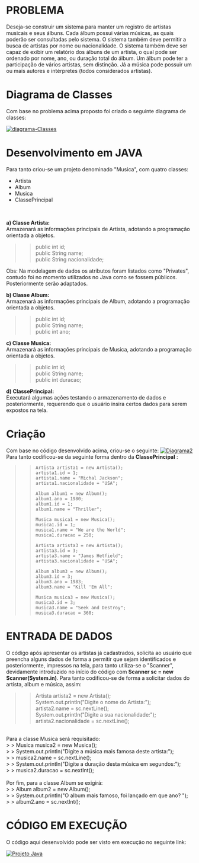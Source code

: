 # PROBLEMA

Deseja-se construir um sistema para manter um registro de artistas musicais e seus álbuns. Cada álbum possui várias músicas, 
as quais poderão ser consultadas pelo sistema. O sistema também deve permitir a busca de artistas por nome ou nacionalidade. 
O sistema também deve ser capaz de exibir um relatório dos álbuns de um artista, o qual pode ser ordenado por nome, ano, 
ou duração total do álbum. Um álbum pode ter a participação de vários artistas, sem distinção. Já a música pode possuir um ou 
mais autores e intérpretes (todos considerados artistas).
<br>


# Diagrama de Classes

Com base no problema acima proposto foi criado o seguinte diagrama de classes:

<a href="https://imgbb.com/"><img src="https://i.ibb.co/XSnZbM5/diagrama-Classes.jpg" alt="diagrama-Classes" border="0"></a>

# Desenvolvimento em JAVA

Para tanto criou-se um projeto denominado "Musica", com quatro classes: 
<br>
* Artista
* Album
* Musica
* ClassePrincipal
<br>

**a) Classe Artista:** <br>
Armazenará as informações principais de Artista, adotando a programação orientada a objetos. 

> >	public int id; <br>
> >	public String name; <br>
> > public String nacionalidade; <br>

Obs: Na modelagem de dados os atributos foram listados como "Privates", contudo foi no momento utilizados no Java como se fossem públicos. Posteriormente serão adaptados. 
<br>

**b) Classe Album:** <br>
Armazenará as informações principais de Album, adotando a programação orientada a objetos. 

> > public int id; <br>
> >	public String name; <br>
> >	public int ano; <br>

**c) Classe Musica:** <br>
Armazenará as informações principais de Musica, adotando a programação orientada a objetos.

> >	public int id; <br>
> >	public String name; <br>
> >	public int duracao; <br>

**d) ClassePrincipal:** <br>
Executará algumas ações testando o armazenamento de dados e posteriormente, requerendo que o usuário insira certos dados para serem expostos na tela. <br>

# Criação 

Com base no código desenvolvido acima, criou-se o seguinte:
<a href="https://imgbb.com/"><img src="https://i.ibb.co/Jjk2Vbj/Diagrama2.jpg" alt="Diagrama2" border="0"></a>
<br>
Para tanto codificou-se da seguinte forma dentro da **ClassePrincipal** : <br>

> >		Artista artista1 = new Artista(); 
> >		artista1.id = 1;
> >		artista1.name = "Michal Jackson"; 
> >		artista1.nacionalidade = "USA";
> >		
> >		Album album1 = new Album(); 
> >		album1.ano = 1980; 
> >		album1.id = 1; 
> >		album1.name = "Thriller"; 
> >		
> >		Musica musica1 = new Musica(); 
> >		musica1.id = 1; 
> >		musica1.name = "We are the World"; 
> >		musica1.duracao = 250; 
> >		
> >		Artista artista3 = new Artista(); 
> >		artista3.id = 3;
> >		artista3.name = "James Hetfield"; 
> >		artista3.nacionalidade = "USA";
> >		
> >		Album album3 = new Album();
> >		album3.id = 3;
> >		album3.ano = 1983;
> >		album3.name = "Kill 'Em All";
> >		
> >		Musica musica3 = new Musica(); 
> >		musica3.id = 3; 
> >		musica3.name = "Seek and Destroy";
> >		musica3.duracao = 360;
	
# ENTRADA DE DADOS

O código após apresentar os artistas já cadastrados, solicita ao usuário que preencha alguns dados de forma a permitir que sejam identificados e posteriormente, impressos na tela, para tanto utiliza-se o "Scanner", devidamente introduzido no início do código com **Scanner sc = new Scanner(System.in)**. Para tanto codificou-se de forma a solicitar dados do artista, album e música, assim:

> > Artista artista2 = new Artista(); <br>
> >		System.out.println("Digite o nome do Artista:"); <br>
> >		artista2.name = sc.nextLine(); <br>
> >		System.out.println("Digite a sua nacionalidade:"); <br>
> >		artista2.nacionalidade = sc.nextLine(); <br>
<br>
Para a classe Musica será requisitado: 
<br>
> > Musica musica2 = new Musica(); <br>
> >		System.out.println("Digite a música mais famosa deste artista:"); <br>
> >		musica2.name = sc.nextLine(); <br>
> >		System.out.println("Digite a duração desta música em segundos:"); <br>
> >		musica2.duracao = sc.nextInt(); <br>
<br>
Por fim, para a classe Album se exigirá:
<br>
> >	Album album2 = new Album(); <br>
> >		System.out.println("O album mais famoso, foi lançado em que ano? "); <br>
> >		album2.ano = sc.nextInt(); <br>

	
# CÓDIGO EM EXECUÇÃO
O código aqui desenvolvido pode ser visto em execução no seguinte link:

[![Projeto Java](https://i.ibb.co/17hbksQ/tumbyoutubemetallica.jpg)](https://www.youtube.com/watch?v=T-R0MgiGMAY&feature=youtu.be)
